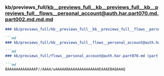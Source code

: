 ### kb/previews_full/kb__previews_full__kb__previews_full__kb__previews_full__flows__personal_account@auth.har.part070.md.part002.md.md.md

```md
### kb/previews_full/kb__previews_full__kb__previews_full__flows__personal_account@auth.har.part070.md.part002.md.md

```md
### kb/previews_full/kb__previews_full__flows__personal_account@auth.har.part070.md.part002.md

```md
### kb/previews_full/flows__personal_account@auth.har.part070.md (part 002)

```md
BAAAAAAAAAAAAAP//AAAA/wAAAAABAAAAAAAAAAAAAAEAAAEBAQAAAQ
```

```

```

```

```
